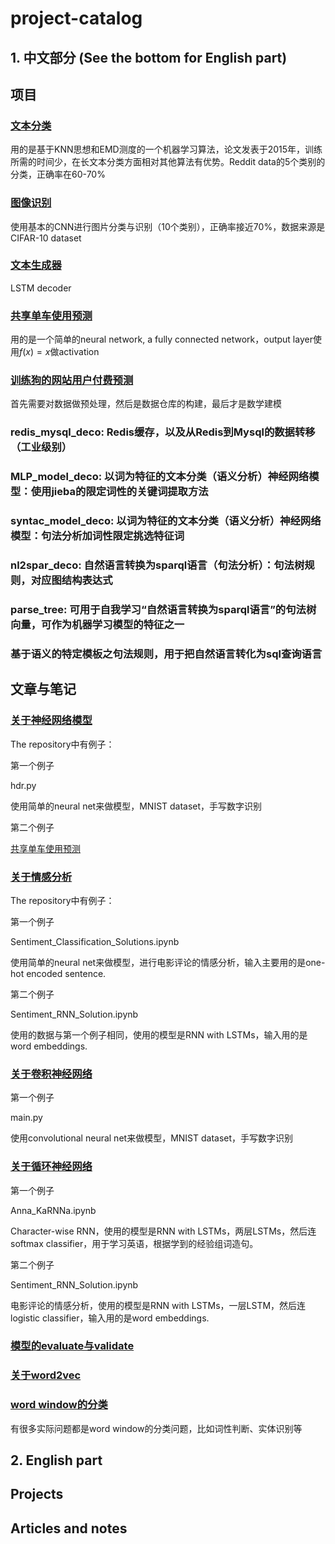 # project-catalog

## 1. 中文部分 (See the bottom for English part)

## 项目

### [文本分类](https://github.com/mediaProduct2017/topic-classifier)
用的是基于KNN思想和EMD测度的一个机器学习算法，论文发表于2015年，训练所需的时间少，在长文本分类方面相对其他算法有优势。Reddit data的5个类别的分类，正确率在60-70%

### [图像识别](https://github.com/mediaProduct2017/image-classification)
使用基本的CNN进行图片分类与识别（10个类别），正确率接近70%，数据来源是CIFAR-10 dataset

### [文本生成器](https://github.com/mediaProduct2017/tv-script-decoder)
LSTM decoder

### [共享单车使用预测](https://github.com/mediaProduct2017/bike-rentals)
用的是一个简单的neural network, a fully connected network，output layer使用$f(x)=x$做activation

### [训练狗的网站用户付费预测](https://github.com/mediaProduct2017/dataAnalysis)
首先需要对数据做预处理，然后是数据仓库的构建，最后才是数学建模

### redis_mysql_deco: Redis缓存，以及从Redis到Mysql的数据转移（工业级别）

### MLP_model_deco: 以词为特征的文本分类（语义分析）神经网络模型：使用jieba的限定词性的关键词提取方法

### syntac_model_deco: 以词为特征的文本分类（语义分析）神经网络模型：句法分析加词性限定挑选特征词

### nl2spar_deco: 自然语言转换为sparql语言（句法分析）：句法树规则，对应图结构表达式

### parse_tree: 可用于自我学习“自然语言转换为sparql语言”的句法树向量，可作为机器学习模型的特征之一

### 基于语义的特定模板之句法规则，用于把自然语言转化为sql查询语言


## 文章与笔记

### [关于神经网络模型](https://github.com/mediaProduct2017/learn_NeuralNet)
The repository中有例子：

第一个例子

hdr.py

使用简单的neural net来做模型，MNIST dataset，手写数字识别

第二个例子

[共享单车使用预测](https://github.com/mediaProduct2017/bike-rentals)

### [关于情感分析](https://github.com/mediaProduct2017/learn-SentimentAnalysis)
The repository中有例子：

第一个例子

Sentiment_Classification_Solutions.ipynb

使用简单的neural net来做模型，进行电影评论的情感分析，输入主要用的是one-hot encoded sentence.

第二个例子

Sentiment_RNN_Solution.ipynb

使用的数据与第一个例子相同，使用的模型是RNN with LSTMs，输入用的是word embeddings.

### [关于卷积神经网络](https://github.com/mediaProduct2017/learn-CNN)

第一个例子

main.py

使用convolutional neural net来做模型，MNIST dataset，手写数字识别

### [关于循环神经网络](https://github.com/mediaProduct2017/learn-RecurrentNN)

第一个例子

Anna_KaRNNa.ipynb

Character-wise RNN，使用的模型是RNN with LSTMs，两层LSTMs，然后连softmax classifier，用于学习英语，根据学到的经验组词造句。

第二个例子

Sentiment_RNN_Solution.ipynb

电影评论的情感分析，使用的模型是RNN with LSTMs，一层LSTM，然后连logistic classifier，输入用的是word embeddings.

### [模型的evaluate与validate](https://github.com/mediaProduct2017/learn_evaluate_validate)

### [关于word2vec](https://github.com/mediaProduct2017/learn-word2vec)

### [word window的分类](https://github.com/mediaProduct2017/learn-WordWindow)
有很多实际问题都是word window的分类问题，比如词性判断、实体识别等


## 2. English part

## Projects


## Articles and notes
